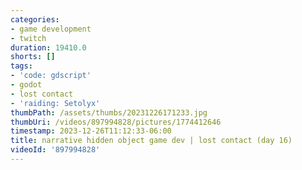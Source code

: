 ```yaml
---
categories:
- game development
- twitch
duration: 19410.0
shorts: []
tags:
- 'code: gdscript'
- godot
- lost contact
- 'raiding: Setolyx'
thumbPath: /assets/thumbs/20231226171233.jpg
thumbUri: /videos/897994828/pictures/1774412646
timestamp: 2023-12-26T11:12:33-06:00
title: narrative hidden object game dev | lost contact (day 16)
videoId: '897994828'
---
```

